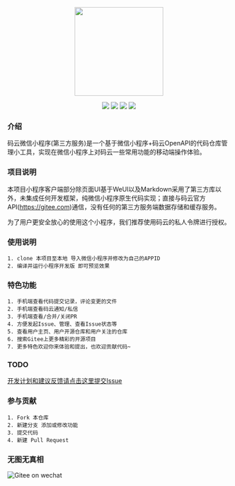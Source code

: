 <p align="center">
<img width="200" src="https://images.gitee.com/uploads/images/2020/0420/141521_efc8952d_145025.png"/>
</p>
<p align="center">
<a href="https://gitee.com/hamm/GiteeOnWechat/stargazers" target="_blank"><img src="https://svg.hamm.cn/gitee.svg?type=star&user=hamm&project=GiteeOnWechat"/></a>
<a href="https://gitee.com/hamm/GiteeOnWechat/members" target="_blank"><img src="https://svg.hamm.cn/gitee.svg?type=fork&user=hamm&project=GiteeOnWechat"/></a>
<img src="https://svg.hamm.cn/badge.svg?key=Platform&value=微信小程序"/>
<img src="https://svg.hamm.cn/badge.svg?key=Proxy&value=PHP-CURL"/>
</p>

### 介绍

码云微信小程序(第三方服务)是一个基于微信小程序+码云OpenAPI的代码仓库管理小工具，实现在微信小程序上对码云一些常用功能的移动端操作体验。

### 项目说明

本项目小程序客户端部分除页面UI基于WeUI以及Markdown采用了第三方库以外，未集成任何开发框架，纯微信小程序原生代码实现；直接与码云官方API(https://gitee.com)通信，没有任何的第三方服务端数据存储和缓存服务。

为了用户更安全放心的使用这个小程序，我们推荐使用码云的私人令牌进行授权。

### 使用说明

```
1. clone 本项目至本地 导入微信小程序并修改为自己的APPID
2. 编译并运行小程序开发版 即可预览效果
```

### 特色功能
```
1. 手机端查看代码提交记录，评论变更的文件
2. 手机端查看码云通知/私信
3. 手机端查看/合并/关闭PR
4. 方便发起Issue、管理、查看Issue状态等
5. 查看用户主页、用户开源仓库和用户关注的仓库
6. 搜索Gitee上更多精彩的开源项目
7. 更多特色欢迎你来体验和提出，也欢迎贡献代码~
```

### TODO
[开发计划和建议反馈请点击这里提交Issue](https://gitee.com/hamm/GiteeOnWechat/issues)

### 参与贡献
```
1. Fork 本仓库
2. 新建分支 添加或修改功能
3. 提交代码
4. 新建 Pull Request
```

### 无图无真相

![Gitee on wechat](https://images.gitee.com/uploads/images/2020/0420/142209_9b22e5e6_145025.jpeg "c4b9fbea5f7f7fa2b652f784bf08b3f.jpg")